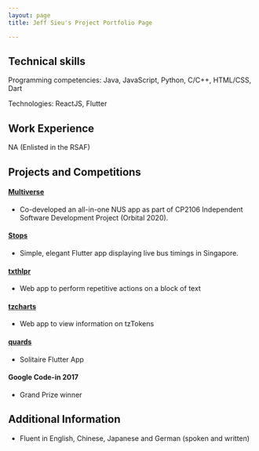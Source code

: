 ```yaml
---
layout: page
title: Jeff Sieu's Project Portfolio Page

---
```


## Technical skills

Programming competencies: Java, JavaScript, Python, C/C++, HTML/CSS, Dart

Technologies: ReactJS, Flutter

## Work Experience

NA (Enlisted in the RSAF)   

## Projects and Competitions

#### [Multiverse](https://github.com/wlren/multiverse)

- Co-developed an all-in-one NUS app as part of CP2106 Independent Software Development Project (Orbital 2020).

#### [Stops](https://play.google.com/store/apps/details?id=com.jeffsieu.stops)

- Simple, elegant Flutter app displaying live bus timings in Singapore.

#### [txthlpr](https://jeffsieu.github.io/txthlpr/)

- Web app to perform repetitive actions on a block of text

#### [tzcharts](https://tzcharts.xyz/)

- Web app to view information on tzTokens

#### [quards](https://github.com/jeffsieu/quards)

- Solitaire Flutter App

#### Google Code-in 2017

- Grand Prize winner

## Additional Information

- Fluent in English, Chinese, Japanese and German (spoken and written)
